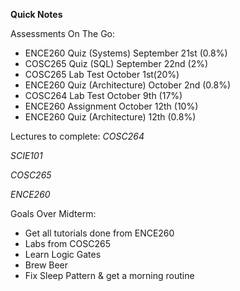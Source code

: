 **Quick Notes**

Assessments On The Go:

- ENCE260 Quiz (Systems) September 21st (0.8%)
- COSC265 Quiz (SQL) September 22nd (2%)
- COSC265 Lab Test October 1st(20%)
- ENCE260 Quiz (Architecture) October 2nd (0.8%)
- COSC264 Lab Test October 9th (17%)
- ENCE260 Assignment October 12th (10%)
- ENCE260 Quiz (Architecture) 12th (0.8%)

Lectures to complete:
_COSC264_

_SCIE101_

_COSC265_

_ENCE260_

Goals Over Midterm:

- Get all tutorials done from ENCE260
- Labs from COSC265
- Learn Logic Gates
- Brew Beer
- Fix Sleep Pattern & get a morning routine
